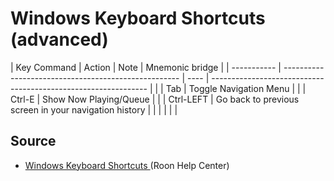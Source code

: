# Windows Keyboard Shortcuts (advanced)

| Key Command | Action                                               | Note                                                                  | Mnemonic bridge |
| ----------- | ---------------------------------------------------- | ---- | -------------------------------------------------------------- |                 |
| Tab         | Toggle Navigation Menu                               |      |
| Ctrl-E      | Show Now Playing/Queue | |
| Ctrl-LEFT   | Go back to previous screen in your navigation history | |
| | | |


## Source

* [Windows Keyboard Shortcuts ](https://help.roonlabs.com/portal/en/kb/articles/keyboard-shortcuts#Windows_Keyboard_Shortcuts) (Roon Help Center)
